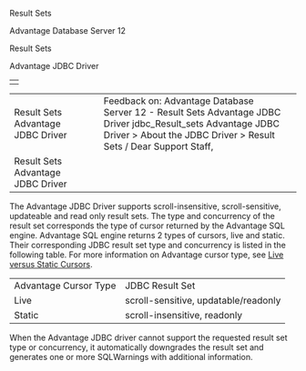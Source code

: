 Result Sets




Advantage Database Server 12  

Result Sets

Advantage JDBC Driver

|  |
| --- |
|  |

|  |  |  |  |  |
| --- | --- | --- | --- | --- |
| Result Sets  Advantage JDBC Driver |  |  | Feedback on: Advantage Database Server 12 - Result Sets Advantage JDBC Driver jdbc\_Result\_sets Advantage JDBC Driver > About the JDBC Driver > Result Sets / Dear Support Staff, |  |
| Result Sets  Advantage JDBC Driver |  |  |  |  |

The Advantage JDBC Driver supports scroll-insensitive, scroll-sensitive, updateable and read only result sets. The type and concurrency of the result set corresponds the type of cursor returned by the Advantage SQL engine. Advantage SQL engine returns 2 types of cursors, live and static. Their corresponding JDBC result set type and concurrency is listed in the following table. For more information on Advantage cursor type, see [Live versus Static Cursors](master_live_versus_static_cursors.htm).

|  |  |
| --- | --- |
| Advantage Cursor Type | JDBC Result Set |
| Live | scroll-sensitive, updatable/readonly |
| Static | scroll-insensitive, readonly |

When the Advantage JDBC driver cannot support the requested result set type or concurrency, it automatically downgrades the result set and generates one or more SQLWarnings with additional information.